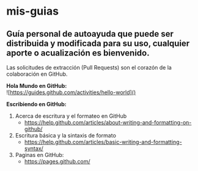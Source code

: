# mis-guias
## Guía personal de autoayuda que puede ser distribuida y modificada para su uso, cualquier aporte o acualización es bienvenido.

Las solicitudes de extracción (Pull Requests) son el corazón de la colaboración en GitHub.

**Hola Mundo en GitHub:**   
![https://guides.github.com/activities/hello-world]()

**Escribiendo en GitHub:**

1. Acerca de escritura y el formateo en GitHub 
    * https://help.github.com/articles/about-writing-and-formatting-on-github/
2. Escritura básica y la sintaxis de formato 
    * https://help.github.com/articles/basic-writing-and-formatting-syntax/
3. Paginas en GitHub:
    * https://pages.github.com/
